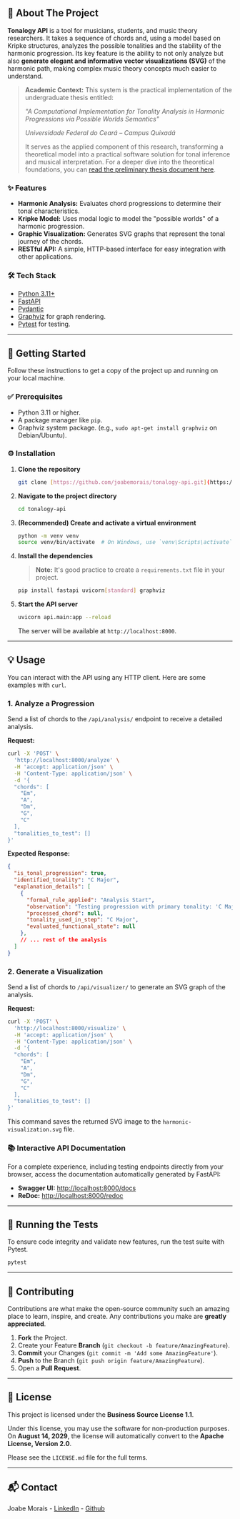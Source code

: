## 📜 About The Project

**Tonalogy API** is a tool for musicians, students, and music theory researchers. It takes a sequence of chords and, using a model based on Kripke structures, analyzes the possible tonalities and the stability of the harmonic progression. Its key feature is the ability to not only analyze but also **generate elegant and informative vector visualizations (SVG)** of the harmonic path, making complex music theory concepts much easier to understand.

> **Academic Context:** This system is the practical implementation of the undergraduate thesis entitled:
>
> *"A Computational Implementation for Tonality Analysis in Harmonic Progressions via Possible Worlds Semantics"*
>
> *Universidade Federal do Ceará – Campus Quixadá*
>
> It serves as the applied component of this research, transforming a theoretical model into a practical software solution for tonal inference and musical interpretation. For a deeper dive into the theoretical foundations, you can [read the preliminary thesis document here](./docs/tcc1_ajamorais.pdf).

### ✨ Features

-   **Harmonic Analysis:** Evaluates chord progressions to determine their tonal characteristics.
-   **Kripke Model:** Uses modal logic to model the "possible worlds" of a harmonic progression.
-   **Graphic Visualization:** Generates SVG graphs that represent the tonal journey of the chords.
-   **RESTful API:** A simple, HTTP-based interface for easy integration with other applications.

### 🛠️ Tech Stack

-   [Python 3.11+](https://www.python.org/)
-   [FastAPI](https://fastapi.tiangolo.com/)
-   [Pydantic](https://docs.pydantic.dev/)
-   [Graphviz](https://graphviz.org/) for graph rendering.
-   [Pytest](https://docs.pytest.org/) for testing.

---

## 🚀 Getting Started

Follow these instructions to get a copy of the project up and running on your local machine.

### ✅ Prerequisites

-   Python 3.11 or higher.
-   A package manager like `pip`.
-   Graphviz system package. (e.g., `sudo apt-get install graphviz` on Debian/Ubuntu).

### ⚙️ Installation

1.  **Clone the repository**
    ```sh
    git clone [https://github.com/joabemorais/tonalogy-api.git](https://github.com/joabemorais/tonalogy-api.git)
    ```

2.  **Navigate to the project directory**
    ```sh
    cd tonalogy-api
    ```

3.  **(Recommended) Create and activate a virtual environment**
    ```sh
    python -m venv venv
    source venv/bin/activate  # On Windows, use `venv\Scripts\activate`
    ```

4.  **Install the dependencies**
    > **Note:** It's good practice to create a `requirements.txt` file in your project.
    ```sh
    pip install fastapi uvicorn[standard] graphviz
    ```

5.  **Start the API server**
    ```sh
    uvicorn api.main:app --reload
    ```
    The server will be available at `http://localhost:8000`.

---

## 💡 Usage

You can interact with the API using any HTTP client. Here are some examples with `curl`.

### 1. Analyze a Progression

Send a list of chords to the `/api/analysis/` endpoint to receive a detailed analysis.

**Request:**
```sh
curl -X 'POST' \
  'http://localhost:8000/analyze' \
  -H 'accept: application/json' \
  -H 'Content-Type: application/json' \
  -d '{
  "chords": [
    "Em",
    "A",
    "Dm",
    "G",
    "C"
  ],
  "tonalities_to_test": []
}'
```

**Expected Response:**
```json
{
  "is_tonal_progression": true,
  "identified_tonality": "C Major",
  "explanation_details": [
    {
      "formal_rule_applied": "Analysis Start",
      "observation": "Testing progression with primary tonality: 'C Major'.",
      "processed_chord": null,
      "tonality_used_in_step": "C Major",
      "evaluated_functional_state": null
    },
    // ... rest of the analysis
  ]
}
```

### 2. Generate a Visualization

Send a list of chords to `/api/visualizer/` to generate an SVG graph of the analysis.

**Request:**
```sh
curl -X 'POST' \
  'http://localhost:8000/visualize' \
  -H 'accept: application/json' \
  -H 'Content-Type: application/json' \
  -d '{
  "chords": [
    "Em",
    "A",
    "Dm",
    "G",
    "C"
  ],
  "tonalities_to_test": []
}'
```
This command saves the returned SVG image to the `harmonic-visualization.svg` file.

### 📚 Interactive API Documentation

For a complete experience, including testing endpoints directly from your browser, access the documentation automatically generated by FastAPI:

-   **Swagger UI:** [http://localhost:8000/docs](http://localhost:8000/docs)
-   **ReDoc:** [http://localhost:8000/redoc](http://localhost:8000/redoc)

---

## 🧪 Running the Tests

To ensure code integrity and validate new features, run the test suite with Pytest.

```sh
pytest
```

---

## 🤝 Contributing

Contributions are what make the open-source community such an amazing place to learn, inspire, and create. Any contributions you make are **greatly appreciated**.

1.  **Fork** the Project.
2.  Create your Feature **Branch** (`git checkout -b feature/AmazingFeature`).
3.  **Commit** your Changes (`git commit -m 'Add some AmazingFeature'`).
4.  **Push** to the Branch (`git push origin feature/AmazingFeature`).
5.  Open a **Pull Request**.

---

## 📄 License

This project is licensed under the **Business Source License 1.1**.

Under this license, you may use the software for non-production purposes. On **August 14, 2029**, the license will automatically convert to the **Apache License, Version 2.0**.

Please see the `LICENSE.md` file for the full terms.

---

## 📬 Contact

Joabe Morais - [LinkedIn](https://www.linkedin.com/in/joabemorais/) - [Github](https://github.com/joabemorais)
